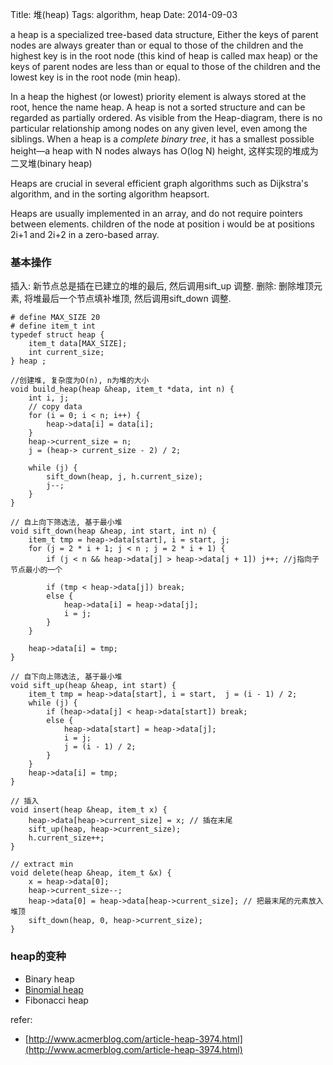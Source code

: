 Title: 堆(heap)
Tags: algorithm, heap
Date: 2014-09-03

a heap is a specialized tree-based data structure, Either the keys of parent nodes are always greater than or equal to those of the children and the highest key is in the root node (this kind of heap is called max heap) or the keys of parent nodes are less than or equal to those of the children and the lowest key is in the root node (min heap).  

In a heap the highest (or lowest) priority element is always stored at the root, hence the name heap. A heap is not a sorted structure and can be regarded as partially ordered. As visible from the Heap-diagram, there is no particular relationship among nodes on any given level, even among the siblings. When a heap is a *complete binary tree*, it has a smallest possible height—a heap with N nodes always has O(log N) height, 这样实现的堆成为二叉堆(binary heap)

Heaps are crucial in several efficient graph algorithms such as Dijkstra's algorithm, and in the sorting algorithm heapsort. 

Heaps are usually implemented in an array, and do not require pointers between elements. children of the node at position i would be at positions 2i+1 and 2i+2 in a zero-based array.

### 基本操作

插入: 新节点总是插在已建立的堆的最后, 然后调用sift_up 调整.
删除: 删除堆顶元素, 将堆最后一个节点填补堆顶, 然后调用sift_down 调整.

    # define MAX_SIZE 20
    # define item_t int
    typedef struct heap {
        item_t data[MAX_SIZE];
        int current_size;
    } heap ;

    //创建堆, 复杂度为O(n), n为堆的大小
    void build_heap(heap &heap, item_t *data, int n) {
        int i, j;
        // copy data
        for (i = 0; i < n; i++) {
            heap->data[i] = data[i];
        }
        heap->current_size = n;
        j = (heap-> current_size - 2) / 2; 

        while (j) {
            sift_down(heap, j, h.current_size);
            j--;
        }
    }

    // 自上向下筛选法, 基于最小堆
    void sift_down(heap &heap, int start, int n) {
        item_t tmp = heap->data[start], i = start, j;
        for (j = 2 * i + 1; j < n ; j = 2 * i + 1) {
            if (j < n && heap->data[j] > heap->data[j + 1]) j++; //j指向子节点最小的一个

            if (tmp < heap->data[j]) break;
            else {
                heap->data[i] = heap->data[j];
                i = j;
            }
        }

        heap->data[i] = tmp;
    }

    // 自下向上筛选法, 基于最小堆
    void sift_up(heap &heap, int start) {
        item_t tmp = heap->data[start], i = start,  j = (i - 1) / 2;
        while (j) {
            if (heap->data[j] < heap->data[start]) break;
            else {
                heap->data[start] = heap->data[j];
                i = j;
                j = (i - 1) / 2;
            }
        }
        heap->data[i] = tmp;
    }

    // 插入
    void insert(heap &heap, item_t x) {
        heap->data[heap->current_size] = x; // 插在末尾
        sift_up(heap, heap->current_size);
        h.current_size++;
    }

    // extract min
    void delete(heap &heap, item_t &x) {
        x = heap->data[0];
        heap->current_size--;
        heap->data[0] = heap->data[heap->current_size]; // 把最末尾的元素放入堆顶
        sift_down(heap, 0, heap->current_size);
    }

### heap的变种

- Binary heap
- [Binomial heap](http://en.wikipedia.org/wiki/Binomial_heap)
- Fibonacci heap

refer:

- [http://www.acmerblog.com/article-heap-3974.html](http://www.acmerblog.com/article-heap-3974.html)
